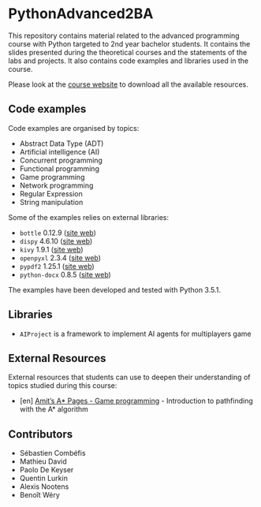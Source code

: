 # PythonAdvanced2BA

This repository contains material related to the advanced programming course with Python targeted to 2nd year bachelor students. It contains the slides presented during the theoretical courses and the statements of the labs and projects. It also contains code examples and libraries used in the course.

Please look at the [course website](http://ecam-brussels.github.io/PythonAdvanced2BA/) to download all the available resources.

## Code examples

Code examples are organised by topics:

- Abstract Data Type (ADT)
- Artificial intelligence (AI)
- Concurrent programming
- Functional programming
- Game programming
- Network programming
- Regular Expression
- String manipulation

Some of the examples relies on external libraries:

- `bottle` 0.12.9 ([site web](http://www.bottlepy.org))
- `dispy` 4.6.10 ([site web](http://dispy.sourceforge.net))
- `kivy` 1.9.1 ([site web](https://kivy.org))
- `openpyxl` 2.3.4 ([site web](https://openpyxl.readthedocs.org))
- `pypdf2` 1.25.1 ([site web](https://pythonhosted.org/PyPDF2))
- `python-docx` 0.8.5 ([site web](https://python-docx.readthedocs.org))

The examples have been developed and tested with Python 3.5.1.

## Libraries

- `AIProject` is a framework to implement AI agents for multiplayers game

## External Resources

External resources that students can use to deepen their understanding of topics studied during this course:

- [en] [Amit’s A* Pages - Game programming](http://theory.stanford.edu/~amitp/GameProgramming/AStarComparison.html) - Introduction to pathfinding with the A* algorithm

## Contributors

- Sébastien Combéfis
- Mathieu David
- Paolo De Keyser
- Quentin Lurkin
- Alexis Nootens
- Benoît Wéry